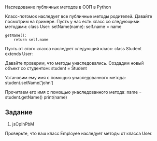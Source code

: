 Наследование публичных методов в ООП в Python

Класс-потомок наследует все публичные методы родителей. Давайте посмотрим на примере. Пусть у нас есть класс со следующими методами:
class User:
	setName(name):
		self.name = name 
	
	getName():
		return self.name 
	


Пусть от этого класса наследует следующий класс:
class Student extends User:
	


Давайте проверим, что методы унаследовались. Создадим новый объект со студентом:
 student = Student 

Установим ему имя с помощью унаследованного метода:
student.setName('john') 

Прочитаем его имя с помощью унаследованного метода:
 name = student.getName() 
print(name) 

## Задание

1. jsOpIhPbM

Проверьте, что ваш класс Employee наследует методы от класса User.
